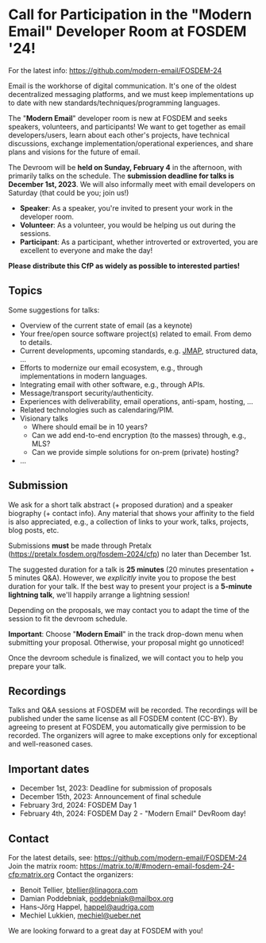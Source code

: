 # Call for Participation in the "Modern Email" Developer Room at FOSDEM '24!

For the latest info: https://github.com/modern-email/FOSDEM-24

Email is the workhorse of digital communication. It's one of the oldest
decentralized messaging platforms, and we must keep implementations up to date
with new standards/techniques/programming languages.

The "**Modern Email**" developer room is new at FOSDEM and seeks speakers,
volunteers, and participants! We want to get together as email
developers/users, learn about each other's projects, have technical
discussions, exchange implementation/operational experiences, and share plans
and visions for the future of email.

The Devroom will be **held on Sunday, February 4** in the afternoon, with
primarily talks on the schedule. The **submission deadline for talks is
December 1st, 2023**. We will also informally meet with email developers on
Saturday (that could be you; join us!)

* **Speaker**: As a speaker, you're invited to present your work in the developer room.
* **Volunteer**: As a volunteer, you would be helping us out during the sessions.
* **Participant**: As a participant, whether introverted or extroverted, you
  are excellent to everyone and make the day!

**Please distribute this CfP as widely as possible to interested parties!**

## Topics

Some suggestions for talks:

* Overview of the current state of email (as a keynote)
* Your free/open source software project(s) related to email. From demo to details.
* Current developments, upcoming standards, e.g. [JMAP](https://jmap.io),
  structured data, ...
* Efforts to modernize our email ecosystem, e.g., through implementations in
  modern languages.
* Integrating email with other software, e.g., through APIs.
* Message/transport security/authenticity.
* Experiences with deliverability, email operations, anti-spam, hosting, ...
* Related technologies such as calendaring/PIM.
* Visionary talks
    * Where should email be in 10 years?
    * Can we add end-to-end encryption (to the masses) through, e.g., MLS?
    * Can we provide simple solutions for on-prem (private) hosting?
* ...

## Submission

We ask for a short talk abstract (+ proposed duration) and a speaker biography
(+ contact info). Any material that shows your affinity to the field is also
appreciated, e.g., a collection of links to your work, talks, projects, blog
posts, etc.

Submissions **must** be made through Pretalx
(https://pretalx.fosdem.org/fosdem-2024/cfp) no later than December 1st.

The suggested duration for a talk is **25 minutes** (20 minutes presentation +
5 minutes Q&A). However, we *explicitly* invite you to propose the best
duration for your talk. If the best way to present your project is a **5-minute
lightning talk**, we'll happily arrange a lightning session!

Depending on the proposals, we may contact you to adapt the time of the session
to fit the devroom schedule.

**Important**: Choose "**Modern Email**" in the track drop-down menu when
submitting your proposal. Otherwise, your proposal might go unnoticed!

Once the devroom schedule is finalized, we will contact you to help you prepare
your talk.

## Recordings

Talks and Q&A sessions at FOSDEM will be recorded. The recordings will be
published under the same license as all FOSDEM content (CC-BY). By agreeing to
present at FOSDEM, you automatically give permission to be recorded. The
organizers will agree to make exceptions only for exceptional and well-reasoned
cases.

## Important dates

* December 1st, 2023: Deadline for submission of proposals
* December 15th, 2023: Announcement of final schedule
* February 3rd, 2024: FOSDEM Day 1
* February 4th, 2024: FOSDEM Day 2 - "Modern Email" DevRoom day!

## Contact

For the latest details, see: https://github.com/modern-email/FOSDEM-24
Join the matrix room: https://matrix.to/#/#modern-email-fosdem-24-cfp:matrix.org
Contact the organizers:

* Benoit Tellier, btellier@linagora.com
* Damian Poddebniak, poddebniak@mailbox.org
* Hans-Jörg Happel, happel@audriga.com
* Mechiel Lukkien, mechiel@ueber.net

We are looking forward to a great day at FOSDEM with you!
